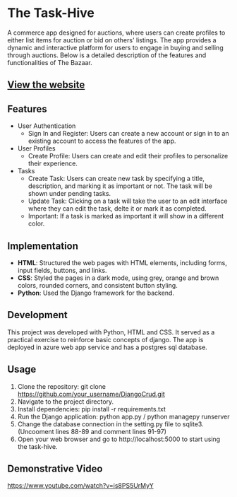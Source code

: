 #  The Task-Hive
A commerce app designed for auctions, where users can create profiles to either list items for auction or bid on others' listings. The app provides a dynamic and interactive platform for users to engage in buying and selling through auctions. Below is a detailed description of the features and functionalities of The Bazaar.

## [View the website](https://task-hive.azurewebsites.net/)

## Features

- User Authentication
  - Sign In and Register: Users can create a new account or sign in to an existing account to access the features of the app.
- User Profiles
  - Create Profile: Users can create and edit their profiles to personalize their experience.
- Tasks
  - Create Task: Users can create new task  by specifying a title, description, and marking it as important or not. The task will be shown under pending tasks.
  - Update Task: Clicking on a task will take the user to an edit interface where they can edit the task, delte it or mark it as completed.
  - Important: If a task is marked as important it will show in a different color. 
  
## Implementation

- **HTML**: Structured the web pages with HTML elements, including forms, input fields, buttons, and links.
- **CSS**: Styled the pages in a dark mode, using grey, orange and brown colors, rounded corners, and consistent button styling.
- **Python**: Used the Django framework for the backend.

## Development

This project was developed with Python, HTML and CSS. It served as a practical exercise to reinforce basic concepts of django. The app is deployed in azure web app service and has a postgres sql database.

## Usage

1. Clone the repository: git clone https://github.com/your_username/DjangoCrud.git
2. Navigate to the project directory.
3. Install dependencies: pip install -r requirements.txt
4. Run the Django application: python app.py / python managepy runserver
5. Change the database connection in the setting.py file to sqlite3. (Uncooment lines 88-89 and comment lines 91-97)
6. Open your web browser and go to http://localhost:5000 to start using the task-hive.

## Demonstrative Video 
https://www.youtube.com/watch?v=is8PS5UrMyY
